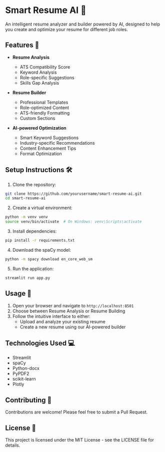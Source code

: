 # Smart Resume AI 📄

An intelligent resume analyzer and builder powered by AI, designed to help you create and optimize your resume for different job roles.

## Features 🚀

- **Resume Analysis**
  - ATS Compatibility Score
  - Keyword Analysis
  - Role-specific Suggestions
  - Skills Gap Analysis

- **Resume Builder**
  - Professional Templates
  - Role-optimized Content
  - ATS-friendly Formatting
  - Custom Sections

- **AI-powered Optimization**
  - Smart Keyword Suggestions
  - Industry-specific Recommendations
  - Content Enhancement Tips
  - Format Optimization

## Setup Instructions 🛠️

1. Clone the repository:
```bash
git clone https://github.com/yourusername/smart-resume-ai.git
cd smart-resume-ai
```

2. Create a virtual environment:
```bash
python -m venv venv
source venv/bin/activate  # On Windows: venv\Scripts\activate
```

3. Install dependencies:
```bash
pip install -r requirements.txt
```

4. Download the spaCy model:
```bash
python -m spacy download en_core_web_sm
```

5. Run the application:
```bash
streamlit run app.py
```

## Usage 📝

1. Open your browser and navigate to `http://localhost:8501`
2. Choose between Resume Analysis or Resume Building
3. Follow the intuitive interface to either:
   - Upload and analyze your existing resume
   - Create a new resume using our AI-powered builder

## Technologies Used 💻

- Streamlit
- spaCy
- Python-docx
- PyPDF2
- scikit-learn
- Plotly

## Contributing 🤝

Contributions are welcome! Please feel free to submit a Pull Request.

## License 📄

This project is licensed under the MIT License - see the LICENSE file for details.
